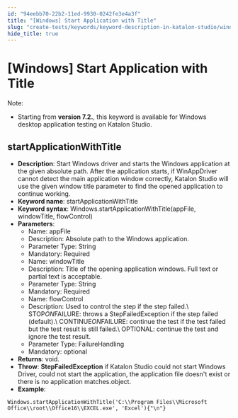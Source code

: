 ```yaml
---
id: "94eebb70-22b2-11ed-9930-0242fe3e4a3f"
title: "[Windows] Start Application with Title"
slug: "create-tests/keywords/keyword-description-in-katalon-studio/windows-keywords/windows-start-application-with-title"
hide_title: true
---
```


# <a id="id_0" class="anchor_top_offset"/><a id="ariaid-title1" class="anchor_top_offset"/>[Windows] Start Application with Title

              
<div xmlns="http://www.w3.org/1999/xhtml" className="note note note_note" id="id_0__id"><span className="note__title">Note:</span> 
  <ul className="ul"><li className="li"><p className="p">Starting from <strong className="ph b">version 7.2.</strong>, this keyword is
        available for Windows desktop application testing on Katalon
        Studio.</p></li></ul>
</div>
      

## <a id="id_0__id_1" class="anchor_top_offset"/>startApplicationWithTitle

              
<ul xmlns="http://www.w3.org/1999/xhtml" className="ul"><li className="li">     <strong className="ph b">Description</strong>: Start Windows driver and starts     the Windows application at the given absolute path. After the     application starts, if WinAppDriver cannot detect the main     application window correctly, Katalon Studio will use the given     window title parameter to find the opened application to continue     working.</li><li className="li">     <strong className="ph b">Keyword name</strong>: startApplicationWithTitle</li><li className="li">     <strong className="ph b">Keyword syntax</strong>:     Windows.startApplicationWithTitle(appFile, windowTitle,     flowControl)</li><li className="li">     <strong className="ph b">Parameters</strong>:      <ul className="ul"><li className="li">Name: appFile</li><li className="li">Description: Absolute path to the Windows application.</li><li className="li">Parameter Type: String</li><li className="li">Mandatory: Required</li><li className="li">Name: windowTitle</li><li className="li">Description: Title of the opening application windows. Full         text or partial text is acceptable.</li><li className="li">Parameter Type: String</li><li className="li">Mandatory: Required</li><li className="li">Name: flowControl</li><li className="li">Description: Used to control the step if the step failed.\         STOP<em className="ph i">ON</em>FAILURE: throws a StepFailedException if the step         failed (default).\ CONTINUE<em className="ph i">ON</em>FAILURE: continue the test if         the test failed but the test result is still failed.\ OPTIONAL:         continue the test and ignore the test result.</li><li className="li">Parameter Type: FailureHandling</li><li className="li">Mandatory: optional</li></ul>   </li><li className="li">     <strong className="ph b">Returns</strong>: void.</li><li className="li">     <strong className="ph b">Throw</strong>: <strong className="ph b">StepFailedException</strong> if     Katalon Studio could not start Windows Driver, could not start the     application, the application file doesn't exist or there is no     application matches.object.</li><li className="li">     <strong className="ph b">Example</strong>:</li></ul> 
              
<pre xmlns="http://www.w3.org/1999/xhtml" className="pre codeblock"><code>Windows.startApplicationWithTitle('C:\\Program Files\\Microsoft Office\\root\\Office16\\EXCEL.exe', 'Excel'){"\n"}</code></pre> 
            

